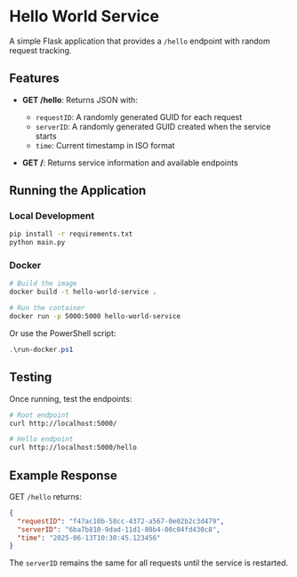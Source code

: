# Hello World Service

A simple Flask application that provides a `/hello` endpoint with random request tracking.

## Features

- **GET /hello**: Returns JSON with:
  - `requestID`: A randomly generated GUID for each request
  - `serverID`: A randomly generated GUID created when the service starts
  - `time`: Current timestamp in ISO format

- **GET /**: Returns service information and available endpoints

## Running the Application

### Local Development
```bash
pip install -r requirements.txt
python main.py
```

### Docker
```bash
# Build the image
docker build -t hello-world-service .

# Run the container
docker run -p 5000:5000 hello-world-service
```

Or use the PowerShell script:
```powershell
.\run-docker.ps1
```

## Testing

Once running, test the endpoints:

```bash
# Root endpoint
curl http://localhost:5000/

# Hello endpoint
curl http://localhost:5000/hello
```

## Example Response

GET `/hello` returns:
```json
{
  "requestID": "f47ac10b-58cc-4372-a567-0e02b2c3d479",
  "serverID": "6ba7b810-9dad-11d1-80b4-00c04fd430c8", 
  "time": "2025-06-13T10:30:45.123456"
}
```

The `serverID` remains the same for all requests until the service is restarted.
